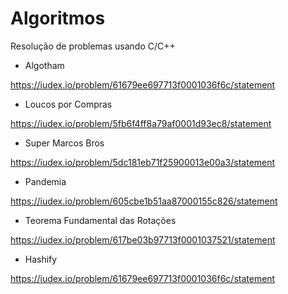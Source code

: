 # Algoritmos
Resolução de problemas usando C/C++

 - Algotham

https://iudex.io/problem/61679ee697713f0001036f6c/statement

 - Loucos por Compras

https://iudex.io/problem/5fb6f4ff8a79af0001d93ec8/statement

 - Super Marcos Bros

https://iudex.io/problem/5dc181eb71f25900013e00a3/statement

 - Pandemia

https://iudex.io/problem/605cbe1b51aa87000155c826/statement

- Teorema Fundamental das Rotações

https://iudex.io/problem/617be03b97713f0001037521/statement

- Hashify

https://iudex.io/problem/61679ee697713f0001036f6c/statement

